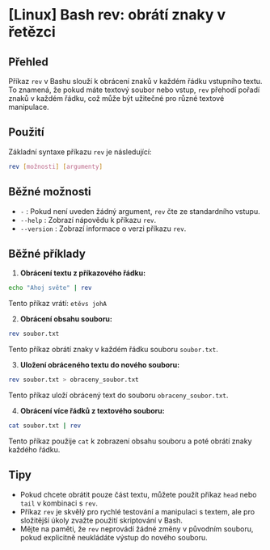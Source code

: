 # [Linux] Bash rev: obrátí znaky v řetězci

## Přehled
Příkaz `rev` v Bashu slouží k obrácení znaků v každém řádku vstupního textu. To znamená, že pokud máte textový soubor nebo vstup, `rev` přehodí pořadí znaků v každém řádku, což může být užitečné pro různé textové manipulace.

## Použití
Základní syntaxe příkazu `rev` je následující:

```bash
rev [možnosti] [argumenty]
```

## Běžné možnosti
- `-` : Pokud není uveden žádný argument, `rev` čte ze standardního vstupu.
- `--help` : Zobrazí nápovědu k příkazu `rev`.
- `--version` : Zobrazí informace o verzi příkazu `rev`.

## Běžné příklady
1. **Obrácení textu z příkazového řádku:**

```bash
echo "Ahoj světe" | rev
```
Tento příkaz vrátí: `etěvs johA`

2. **Obrácení obsahu souboru:**

```bash
rev soubor.txt
```
Tento příkaz obrátí znaky v každém řádku souboru `soubor.txt`.

3. **Uložení obráceného textu do nového souboru:**

```bash
rev soubor.txt > obraceny_soubor.txt
```
Tento příkaz uloží obrácený text do souboru `obraceny_soubor.txt`.

4. **Obrácení více řádků z textového souboru:**

```bash
cat soubor.txt | rev
```
Tento příkaz použije `cat` k zobrazení obsahu souboru a poté obrátí znaky každého řádku.

## Tipy
- Pokud chcete obrátit pouze část textu, můžete použít příkaz `head` nebo `tail` v kombinaci s `rev`.
- Příkaz `rev` je skvělý pro rychlé testování a manipulaci s textem, ale pro složitější úkoly zvažte použití skriptování v Bash.
- Mějte na paměti, že `rev` neprovádí žádné změny v původním souboru, pokud explicitně neukládáte výstup do nového souboru.